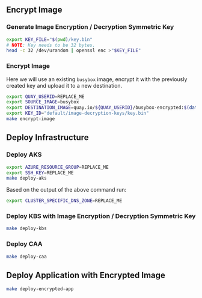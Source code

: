 ## Encrypt Image

### Generate Image Encryption / Decryption Symmetric Key

```bash
export KEY_FILE="$(pwd)/key.bin"
# NOTE: Key needs to be 32 bytes.
head -c 32 /dev/urandom | openssl enc >"$KEY_FILE"
```

### Encrypt Image

Here we will use an existing `busybox` image, encrypt it with the previously created key and upload it to a new destination.

```bash
export QUAY_USERID=REPLACE_ME
export SOURCE_IMAGE=busybox
export DESTINATION_IMAGE=quay.io/${QUAY_USERID}/busybox-encrypted:$(date '+%Y-%m-%b-%d-%H-%M-%S')
export KEY_ID="default/image-decryption-keys/key.bin"
make encrypt-image
```

## Deploy Infrastructure

### Deploy AKS

```bash
export AZURE_RESOURCE_GROUP=REPLACE_ME
export SSH_KEY=REPLACE_ME
make deploy-aks
```

Based on the output of the above command run:

```bash
export CLUSTER_SPECIFIC_DNS_ZONE=REPLACE_ME
```

### Deploy KBS with Image Encryption / Decryption Symmetric Key

```bash
make deploy-kbs
```

### Deploy CAA

```bash
make deploy-caa
```

## Deploy Application with Encrypted Image

```bash
make deploy-encrypted-app
```
